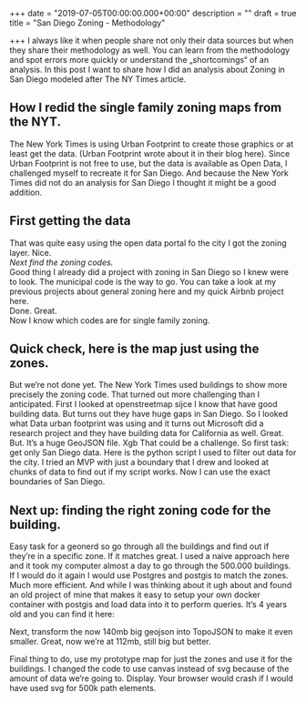 +++
date = "2019-07-05T00:00:00.000+00:00"
description = ""
draft = true
title = "San Diego Zoning - Methodology"

+++
I always like it when people share not only their data sources but when they share their methodology as well. You can learn from the methodology and spot errors more quickly or understand the „shortcomings“ of an analysis. In this post I want to share how I did an analysis about Zoning in San Diego modeled after The NY Times article. 

## How I redid the single family zoning maps from the NYT.

The New York Times is using Urban Footprint to create those graphics or at least get the data. (Urban Footprint wrote about it in their blog here). Since Urban Footprint is not free to use, but the data is available as Open Data, I challenged myself to recreate it for San Diego. And because the New York Times did not do an analysis for San Diego I thought it might be a good addition.

## First getting the data

That was quite easy using the open data portal fo the city I got the zoning layer. Nice.   
_Next find the zoning codes._   
Good thing I already did a project with zoning in San Diego so I knew were to look. The municipal code is the way to go. You can take a look at my previous projects about general zoning here and my quick Airbnb project here.   
Done. Great.  
Now I know which codes are for single family zoning.

## Quick check, here is the map just using the zones.

But we’re not done yet. The New York Times used buildings to show more precisely the zoning code.
That turned out more challenging than I anticipated. First I looked at openstreetmap sijce I know that have good building data. But turns out they have huge gaps in San Diego.
So I looked what Data urban footprint was using and it turns out Microsoft did a research project and they have building data for California as well. Great.
But.
It’s a huge GeoJSON file. Xgb
That could be a challenge.
So first task: get only San Diego data.
Here is the python script I used to filter out data for the city.
I tried an MVP with just a boundary that I drew and looked at chunks of data to find out if my script works.
Now I can use the exact boundaries of San Diego.

## Next up: finding the right zoning code for the building.

Easy task for a geonerd so go through all the buildings and find out if they’re in a specific zone. If it matches great.
I used a naive approach here and it took my computer almost a day to go through the 500.000 buildings.
If I would do it again I would use Postgres and postgis to match the zones. Much more efficient. And while I was thinking about it ugh about and found an old project of mine that makes it easy to setup your own docker container with postgis and load data into it to perform queries. It’s 4 years old and you can find it here:

Next, transform the now 140mb big geojson into TopoJSON to make it even smaller. Great, now we’re at 112mb, still big but better.

Final thing to do, use my prototype map for just the zones and use it for the buildings. I changed the code to use canvas instead of svg because of the amount of data we’re going to. Display. Your browser would crash if I would have used svg for 500k path elements.